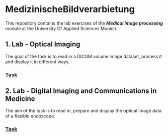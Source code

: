 # MedizinischeBildverarbietung

This repository contains the lab exercises of the ***Medical image processing*** module at the University Of Applied Sciences Munich.

## 1. Lab - Optical Imaging

The goal of the task is to read in a DICOM volume image dataset, process it and display it in different ways.
### [Task]()

## 2. Lab - Digital Imaging and Communications in Medicine

The aim of the task is to read in, prepare and display the optical image data of a flexible endoscope.

### [Task](../Lab2/mbv_aufgabe_xray_mk002.pdf)

